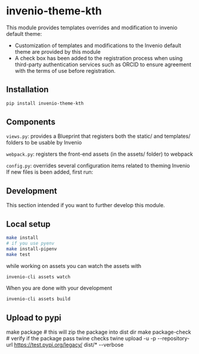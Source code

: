 # invenio-theme-kth
This module provides templates overrides and modification to invenio default theme:
- Customization of templates and modifications to the Invenio default theme are provided by this module
- A check box has been added to the registration process when using third-party authentication services such as ORCID to ensure agreement with the terms of use before registration.
## Installation
```bash
pip install invenio-theme-kth
```

## Components
`views.py`: provides a Blueprint that registers both the static/ and templates/ folders to be usable by Invenio

`webpack.py`: registers the front-end assets (in the assets/ folder) to webpack

`config.py`: overrides several configuration items related to theming Invenio If new files is been added, first run:

## Development
This section intended if you want to further develop this module.
## Local setup
```bash
make install
# if you use pyenv
make install-pipenv
make test
```

while working on assets you can watch the assets with
```bash
invenio-cli assets watch
```
When you are done with your development
```bash
invenio-cli assets build
```

## Upload to pypi
make package # this will zip the package into dist dir
make package-check # verify if the package pass twine checks
twine upload -u <USERNAME> -p <PASSWORD> --repository-url https://test.pypi.org/legacy/ dist/* --verbose